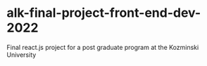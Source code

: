 # alk-final-project-front-end-dev-2022
Final react.js project for a post graduate program at the Kozminski University
